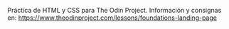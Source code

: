 Práctica de HTML y CSS para The Odin Project.
Información y consignas en:
https://www.theodinproject.com/lessons/foundations-landing-page